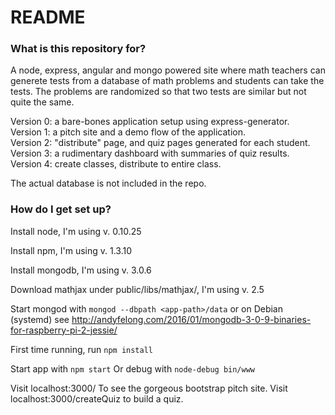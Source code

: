 # README #

### What is this repository for? ###

A node, express, angular and mongo powered site where math teachers can generete tests from a database of math problems and students can take the tests. The problems are randomized so that two tests are similar but not quite the same. 

Version 0: a bare-bones application setup using express-generator.  
Version 1: a pitch site and a demo flow of the application.  
Version 2: "distribute" page, and quiz pages generated for each student.  
Version 3: a rudimentary dashboard with summaries of quiz results.  
Version 4: create classes, distribute to entire class. 

The actual database is not included in the repo.

### How do I get set up? ###

Install node, I'm using v. 0.10.25

Install npm, I'm using v. 1.3.10

Install mongodb, I'm using v. 3.0.6

Download mathjax under public/libs/mathjax/, I'm using v. 2.5

Start mongod with `mongod --dbpath <app-path>/data` or on Debian (systemd) see http://andyfelong.com/2016/01/mongodb-3-0-9-binaries-for-raspberry-pi-2-jessie/

First time running, run `npm install`

Start app with `npm start`
Or debug with `node-debug bin/www`

Visit localhost:3000/ To see the gorgeous bootstrap pitch site. 
Visit localhost:3000/createQuiz to build a quiz.
